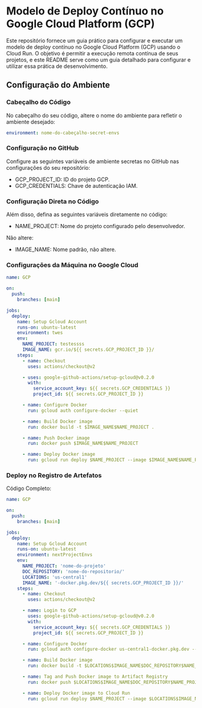 # Modelo de Deploy Contínuo no Google Cloud Platform (GCP)

Este repositório fornece um guia prático para configurar e executar um modelo de deploy contínuo no Google Cloud Platform (GCP) usando o Cloud Run. O objetivo é permitir a execução remota contínua de seus projetos, e este README serve como um guia detalhado para configurar e utilizar essa prática de desenvolvimento.

## Configuração do Ambiente

### Cabeçalho do Código

No cabeçalho do seu código, altere o nome do ambiente para refletir o ambiente desejado:

```yaml
environment: nome-do-cabeçalho-secret-envs
```

### Configuração no GitHub
Configure as seguintes variáveis de ambiente secretas no GitHub nas configurações do seu repositório:

- GCP_PROJECT_ID: ID do projeto GCP.
- GCP_CREDENTIALS: Chave de autenticação IAM.

### Configuração Direta no Código

Além disso, defina as seguintes variáveis diretamente no código:

- NAME_PROJECT: Nome do projeto configurado pelo desenvolvedor.

Não altere:

- IMAGE_NAME: Nome padrão, não altere.
  
### Configurações da Máquina no Google Cloud
```yaml
name: GCP

on:
  push:
    branches: [main]

jobs:
  deploy:
    name: Setup Gcloud Account
    runs-on: ubuntu-latest
    environment: twes
    env:
      NAME_PROJECT: testessss
      IMAGE_NAME: gcr.io/${{ secrets.GCP_PROJECT_ID }}/
    steps:
      - name: Checkout
        uses: actions/checkout@v2

      - uses: google-github-actions/setup-gcloud@v0.2.0
        with:
          service_account_key: ${{ secrets.GCP_CREDENTIALS }}
          project_id: ${{ secrets.GCP_PROJECT_ID }}

      - name: Configure Docker
        run: gcloud auth configure-docker --quiet

      - name: Build Docker image
        run: docker build -t $IMAGE_NAME$NAME_PROJECT .

      - name: Push Docker image
        run: docker push $IMAGE_NAME$NAME_PROJECT

      - name: Deploy Docker image
        run: gcloud run deploy $NAME_PROJECT --image $IMAGE_NAME$NAME_PROJECT --region us-central1 --memory 128Mi --min-instances 0 --max-instances 1 --platform managed --port 80 --allow-unauthenticated
```

### Deploy no Registro de Artefatos

Código Completo:

```yaml
name: GCP

on:
  push:
    branches: [main]

jobs:
  deploy:
    name: Setup Gcloud Account
    runs-on: ubuntu-latest
    environment: nextProjectEnvs
    env:
      NAME_PROJECT: 'nome-do-projeto'
      DOC_REPOSITORY: 'nome-do-repositorio/'
      LOCATIONS: 'us-central1'
      IMAGE_NAME: '-docker.pkg.dev/${{ secrets.GCP_PROJECT_ID }}/'
    steps:
      - name: Checkout
        uses: actions/checkout@v2

      - name: Login to GCP
        uses: google-github-actions/setup-gcloud@v0.2.0
        with:
          service_account_key: ${{ secrets.GCP_CREDENTIALS }}
          project_id: ${{ secrets.GCP_PROJECT_ID }}

      - name: Configure Docker
        run: gcloud auth configure-docker us-central1-docker.pkg.dev --quiet

      - name: Build Docker image
        run: docker build -t $LOCATIONS$IMAGE_NAME$DOC_REPOSITORY$NAME_PROJECT .

      - name: Tag and Push Docker image to Artifact Registry
        run: docker push $LOCATIONS$IMAGE_NAME$DOC_REPOSITORY$NAME_PROJECT

      - name: Deploy Docker image to Cloud Run
        run: gcloud run deploy $NAME_PROJECT --image $LOCATIONS$IMAGE_NAME$DOC_REPOSITORY$NAME_PROJECT --region $LOCATIONS --memory 128Mi --min-instances 0 --max-instances 1 --platform managed --port 80 --allow-unauthenticated
```
